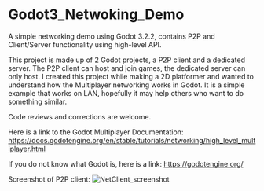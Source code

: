# Godot3_Netwoking_Demo
A simple networking demo using Godot 3.2.2, contains P2P and Client/Server functionality using high-level API.

This project is made up of 2 Godot projects, a P2P client and a dedicated server. The P2P client can host and join games, the dedicated server can only host.
I created this project while making a 2D platformer and wanted to understand how the Multiplayer networking works in Godot. It is a simple example that works on LAN, hopefully it may help others who want to do something similar. 

Code reviews and corrections are welcome.

Here is a link to the Godot Multiplayer Documentation:
https://docs.godotengine.org/en/stable/tutorials/networking/high_level_multiplayer.html

If you do not know what Godot is, here is a link: 
https://godotengine.org/

Screenshot of P2P client:
![NetClient_screenshot](https://user-images.githubusercontent.com/88403974/128414790-bf12055e-d403-4601-871d-d320d517c1aa.png)
